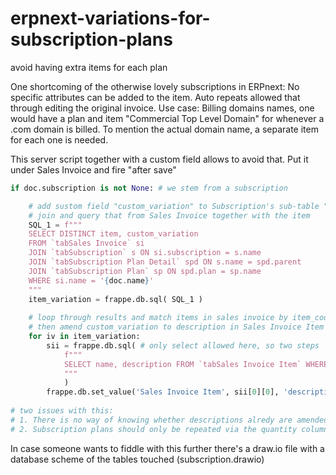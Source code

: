 # erpnext-variations-for-subscription-plans
avoid having extra items for each plan

One shortcoming of the otherwise lovely subscriptions in ERPnext: No specific attributes can be added to the item. Auto repeats allowed that through editing the original invoice.
Use case: Billing domains names, one would have a plan and item "Commercial Top Level Domain" for whenever a .com domain is billed. To mention the actual domain name, a separate item for each one is needed.

This server script together with a custom field allows to avoid that. Put it under Sales Invoice and fire "after save"
```python
if doc.subscription is not None: # we stem from a subscription

    # add sustom field "custom_variation" to Subscription's sub-table "Subscription Plan Detail"
    # join and query that from Sales Invoice together with the item
    SQL_1 = f"""
    SELECT DISTINCT item, custom_variation
    FROM `tabSales Invoice` si
    JOIN `tabSubscription` s ON si.subscription = s.name
    JOIN `tabSubscription Plan Detail` spd ON s.name = spd.parent
    JOIN `tabSubscription Plan` sp ON spd.plan = sp.name
    WHERE si.name = '{doc.name}'
    """
    item_variation = frappe.db.sql( SQL_1 )
    
    # loop through results and match items in sales invoice by item_code
    # then amend custom_variation to description in Sales Invoice Item
    for iv in item_variation:
        sii = frappe.db.sql( # only select allowed here, so two steps
            f"""
            SELECT name, description FROM `tabSales Invoice Item` WHERE item_code = '{iv[0]}' AND parent = '{doc.name}'
            """
            )
        frappe.db.set_value('Sales Invoice Item', sii[0][0], 'description', sii[0][1] + ' ' + iv[1])
        
# two issues with this:
# 1. There is no way of knowing whether descriptions alredy are amended; Repeatingly saving a subscription-generated invoice will hence just lengthen the description
# 2. Subscription plans should only be repeated via the quantity column, otherwise the amendmend will be the same for each
```
In case someone wants to fiddle with this further there's a draw.io file with a database scheme of the tables touched (subscription.drawio)
